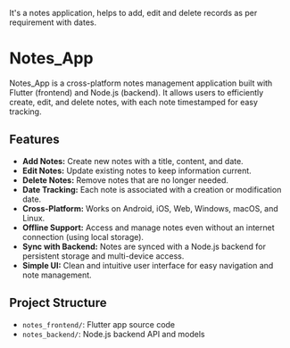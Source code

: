 It's a notes application, helps to add, edit and delete records as per requirement with dates.

# Notes_App

Notes_App is a cross-platform notes management application built with Flutter (frontend) and Node.js (backend). It allows users to efficiently create, edit, and delete notes, with each note timestamped for easy tracking.

## Features

- **Add Notes:** Create new notes with a title, content, and date.
- **Edit Notes:** Update existing notes to keep information current.
- **Delete Notes:** Remove notes that are no longer needed.
- **Date Tracking:** Each note is associated with a creation or modification date.
- **Cross-Platform:** Works on Android, iOS, Web, Windows, macOS, and Linux.
- **Offline Support:** Access and manage notes even without an internet connection (using local storage).
- **Sync with Backend:** Notes are synced with a Node.js backend for persistent storage and multi-device access.
- **Simple UI:** Clean and intuitive user interface for easy navigation and note management.

## Project Structure
- `notes_frontend/`: Flutter app source code
- `notes_backend/`: Node.js backend API and models


